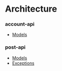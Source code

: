 # Architecture

### account-api
- [Models](https://reckue.github.io/docs/architecture/account-api/models)

### post-api
- [Models](https://reckue.github.io/docs/architecture/post-api/models)
- [Exceptions](https://reckue.github.io/docs/architecture/post-api/post-api/exceptions/Exceptions)
